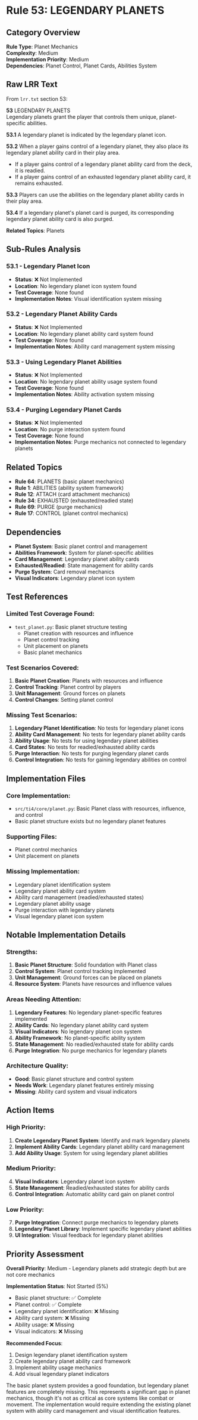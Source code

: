 # Rule 53: LEGENDARY PLANETS

## Category Overview
**Rule Type**: Planet Mechanics  
**Complexity**: Medium  
**Implementation Priority**: Medium  
**Dependencies**: Planet Control, Planet Cards, Abilities System  

## Raw LRR Text
From `lrr.txt` section 53:

**53** LEGENDARY PLANETS  
Legendary planets grant the player that controls them unique, planet-specific abilities.

**53.1** A legendary planet is indicated by the legendary planet icon.

**53.2** When a player gains control of a legendary planet, they also place its legendary planet ability card in their play area.
- If a player gains control of a legendary planet ability card from the deck, it is readied.
- If a player gains control of an exhausted legendary planet ability card, it remains exhausted.

**53.3** Players can use the abilities on the legendary planet ability cards in their play area.

**53.4** If a legendary planet's planet card is purged, its corresponding legendary planet ability card is also purged.

**Related Topics**: Planets

## Sub-Rules Analysis

### 53.1 - Legendary Planet Icon
- **Status**: ❌ Not Implemented
- **Location**: No legendary planet icon system found
- **Test Coverage**: None found
- **Implementation Notes**: Visual identification system missing

### 53.2 - Legendary Planet Ability Cards
- **Status**: ❌ Not Implemented
- **Location**: No legendary planet ability card system found
- **Test Coverage**: None found
- **Implementation Notes**: Ability card management system missing

### 53.3 - Using Legendary Planet Abilities
- **Status**: ❌ Not Implemented
- **Location**: No legendary planet ability usage system found
- **Test Coverage**: None found
- **Implementation Notes**: Ability activation system missing

### 53.4 - Purging Legendary Planet Cards
- **Status**: ❌ Not Implemented
- **Location**: No purge interaction system found
- **Test Coverage**: None found
- **Implementation Notes**: Purge mechanics not connected to legendary planets

## Related Topics
- **Rule 64**: PLANETS (basic planet mechanics)
- **Rule 1**: ABILITIES (ability system framework)
- **Rule 12**: ATTACH (card attachment mechanics)
- **Rule 34**: EXHAUSTED (exhausted/readied state)
- **Rule 69**: PURGE (purge mechanics)
- **Rule 17**: CONTROL (planet control mechanics)

## Dependencies
- **Planet System**: Basic planet control and management
- **Abilities Framework**: System for planet-specific abilities
- **Card Management**: Legendary planet ability cards
- **Exhausted/Readied**: State management for ability cards
- **Purge System**: Card removal mechanics
- **Visual Indicators**: Legendary planet icon system

## Test References
### Limited Test Coverage Found:
- `test_planet.py`: Basic planet structure testing
  - Planet creation with resources and influence
  - Planet control tracking
  - Unit placement on planets
  - Basic planet mechanics

### Test Scenarios Covered:
1. **Basic Planet Creation**: Planets with resources and influence
2. **Control Tracking**: Planet control by players
3. **Unit Management**: Ground forces on planets
4. **Control Changes**: Setting planet control

### Missing Test Scenarios:
1. **Legendary Planet Identification**: No tests for legendary planet icons
2. **Ability Card Management**: No tests for legendary planet ability cards
3. **Ability Usage**: No tests for using legendary planet abilities
4. **Card States**: No tests for readied/exhausted ability cards
5. **Purge Interaction**: No tests for purging legendary planet cards
6. **Control Integration**: No tests for gaining legendary abilities on control

## Implementation Files
### Core Implementation:
- `src/ti4/core/planet.py`: Basic Planet class with resources, influence, and control
- Basic planet structure exists but no legendary planet features

### Supporting Files:
- Planet control mechanics
- Unit placement on planets

### Missing Implementation:
- Legendary planet identification system
- Legendary planet ability card system
- Ability card management (readied/exhausted states)
- Legendary planet ability usage
- Purge interaction with legendary planets
- Visual legendary planet icon system

## Notable Implementation Details

### Strengths:
1. **Basic Planet Structure**: Solid foundation with Planet class
2. **Control System**: Planet control tracking implemented
3. **Unit Management**: Ground forces can be placed on planets
4. **Resource System**: Planets have resources and influence values

### Areas Needing Attention:
1. **Legendary Features**: No legendary planet-specific features implemented
2. **Ability Cards**: No legendary planet ability card system
3. **Visual Indicators**: No legendary planet icon system
4. **Ability Framework**: No planet-specific ability system
5. **State Management**: No readied/exhausted state for ability cards
6. **Purge Integration**: No purge mechanics for legendary planets

### Architecture Quality:
- **Good**: Basic planet structure and control system
- **Needs Work**: Legendary planet features entirely missing
- **Missing**: Ability card system and visual indicators

## Action Items

### High Priority:
1. **Create Legendary Planet System**: Identify and mark legendary planets
2. **Implement Ability Cards**: Legendary planet ability card management
3. **Add Ability Usage**: System for using legendary planet abilities

### Medium Priority:
4. **Visual Indicators**: Legendary planet icon system
5. **State Management**: Readied/exhausted states for ability cards
6. **Control Integration**: Automatic ability card gain on planet control

### Low Priority:
7. **Purge Integration**: Connect purge mechanics to legendary planets
8. **Legendary Planet Library**: Implement specific legendary planet abilities
9. **UI Integration**: Visual feedback for legendary planet abilities

## Priority Assessment
**Overall Priority**: Medium - Legendary planets add strategic depth but are not core mechanics

**Implementation Status**: Not Started (5%)
- Basic planet structure: ✅ Complete
- Planet control: ✅ Complete
- Legendary planet identification: ❌ Missing
- Ability card system: ❌ Missing
- Ability usage: ❌ Missing
- Visual indicators: ❌ Missing

**Recommended Focus**: 
1. Design legendary planet identification system
2. Create legendary planet ability card framework
3. Implement ability usage mechanics
4. Add visual legendary planet indicators

The basic planet system provides a good foundation, but legendary planet features are completely missing. This represents a significant gap in planet mechanics, though it's not as critical as core systems like combat or movement. The implementation would require extending the existing planet system with ability card management and visual identification features.